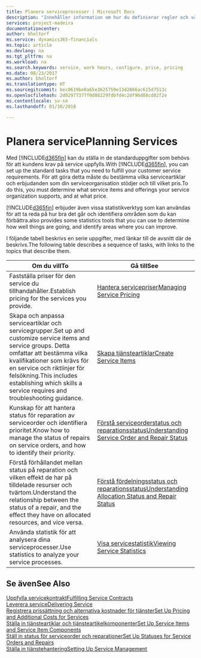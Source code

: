 ```yaml
---
title: Planera serviceprocesser | Microsoft Docs
description: "Innehåller information om hur du definierar regler och värden för att definiera dina servicepolicyer och -processer."
services: project-madeira
documentationcenter: 
author: bholtorf
ms.service: dynamics365-financials
ms.topic: article
ms.devlang: na
ms.tgt_pltfrm: na
ms.workload: na
ms.search.keywords: service, work hours, configure, price, pricing
ms.date: 08/23/2017
ms.author: bholtorf
ms.translationtype: HT
ms.sourcegitcommit: bec0619be0a65e3625759e13d2866ac615d7513c
ms.openlocfilehash: 2d02977377f0d88229fdbfd4c2df96d88cd82f2e
ms.contentlocale: sv-se
ms.lasthandoff: 01/30/2018

---
```

# <a name="planning-services"></a><span data-ttu-id="d26bd-103">Planera service</span><span class="sxs-lookup"><span data-stu-id="d26bd-103">Planning Services</span></span>
<span data-ttu-id="d26bd-104">Med [!INCLUDE[d365fin](includes/d365fin_md.md)] kan du ställa in de standarduppgifter som behövs för att kundens krav på service uppfylls.</span><span class="sxs-lookup"><span data-stu-id="d26bd-104">With [!INCLUDE[d365fin](includes/d365fin_md.md)], you can set up the standard tasks that you need to fulfill your customer service requirements.</span></span> <span data-ttu-id="d26bd-105">För att göra detta måste du bestämma vilka serviceartiklar och erbjudanden som din serviceorganisation stödjer och till vilket pris.</span><span class="sxs-lookup"><span data-stu-id="d26bd-105">To do this, you must determine what service items and offerings your service organization supports, and at what price.</span></span>   

[!INCLUDE[d365fin](includes/d365fin_md.md)] <span data-ttu-id="d26bd-106"> erbjuder även vissa statistikverktyg som kan användas för att ta reda på hur bra det går och identifiera områden som du kan förbättra.</span><span class="sxs-lookup"><span data-stu-id="d26bd-106">also provides some statistics tools that you can use to determine how well things are going, and identify areas where you can improve.</span></span>
  
<span data-ttu-id="d26bd-107">I följande tabell beskrivs en serie uppgifter, med länkar till de avsnitt där de beskrivs.</span><span class="sxs-lookup"><span data-stu-id="d26bd-107">The following table describes a sequence of tasks, with links to the topics that describe them.</span></span>   
  
|<span data-ttu-id="d26bd-108">**Om du vill**</span><span class="sxs-lookup"><span data-stu-id="d26bd-108">**To**</span></span>|<span data-ttu-id="d26bd-109">**Gå till**</span><span class="sxs-lookup"><span data-stu-id="d26bd-109">**See**</span></span>|  
|------------|-------------|  
|<span data-ttu-id="d26bd-110">Fastställa priser för den service du tillhandahåller.</span><span class="sxs-lookup"><span data-stu-id="d26bd-110">Establish pricing for the services you provide.</span></span>|[<span data-ttu-id="d26bd-111">Hantera servicepriser</span><span class="sxs-lookup"><span data-stu-id="d26bd-111">Managing Service Pricing</span></span>](service-service-price-management.md)|
|<span data-ttu-id="d26bd-112">Skapa och anpassa serviceartiklar och servicegrupper.</span><span class="sxs-lookup"><span data-stu-id="d26bd-112">Set up and customize service items and service groups.</span></span> <span data-ttu-id="d26bd-113">Detta omfattar att bestämma vilka kvalifikationer som krävs för en service och riktlinjer för felsökning.</span><span class="sxs-lookup"><span data-stu-id="d26bd-113">This includes establishing which skills a service requires and troubleshooting guidance.</span></span>| [<span data-ttu-id="d26bd-114">Skapa tjänsteartiklar</span><span class="sxs-lookup"><span data-stu-id="d26bd-114">Create Service Items</span></span>](service-how-to-create-service-items.md)|  
|<span data-ttu-id="d26bd-115">Kunskap för att hantera status för reparation av serviceorder och identifiera prioritet.</span><span class="sxs-lookup"><span data-stu-id="d26bd-115">Know how to manage the status of repairs on service orders, and how to identify their priority.</span></span>|[<span data-ttu-id="d26bd-116">Förstå serviceorderstatus och reparationsstatus</span><span class="sxs-lookup"><span data-stu-id="d26bd-116">Understanding Service Order and Repair Status</span></span>](service-service-order-status-and-repair-status.md)|  
|<span data-ttu-id="d26bd-117">Förstå förhållandet mellan status på reparation och vilken effekt de har på tilldelade resurser och tvärtom.</span><span class="sxs-lookup"><span data-stu-id="d26bd-117">Understand the relationship between the status of a repair, and the effect they have on allocated resources, and vice versa.</span></span>|[<span data-ttu-id="d26bd-118">Förstå fördelningsstatus och reparationsstatus</span><span class="sxs-lookup"><span data-stu-id="d26bd-118">Understanding Allocation Status and Repair Status</span></span>](service-allocation-status-and-repair-status.md)|  
|<span data-ttu-id="d26bd-119">Använda statistik för att analysera dina serviceprocesser.</span><span class="sxs-lookup"><span data-stu-id="d26bd-119">Use statistics to analyze your service processes.</span></span> | [<span data-ttu-id="d26bd-120">Visa servicestatistik</span><span class="sxs-lookup"><span data-stu-id="d26bd-120">Viewing Service Statistics</span></span>](service-service-statistics.md) |

## <a name="see-also"></a><span data-ttu-id="d26bd-121">Se även</span><span class="sxs-lookup"><span data-stu-id="d26bd-121">See Also</span></span>
[<span data-ttu-id="d26bd-122">Uppfylla servicekontrakt</span><span class="sxs-lookup"><span data-stu-id="d26bd-122">Fulfilling Service Contracts</span></span>](service-fulfill-service-contracts.md)  
[<span data-ttu-id="d26bd-123">Leverera service</span><span class="sxs-lookup"><span data-stu-id="d26bd-123">Delivering Service</span></span>](service-deliver-service.md)  
[<span data-ttu-id="d26bd-124">Registrera prissättning och alternativa kostnader för tjänster</span><span class="sxs-lookup"><span data-stu-id="d26bd-124">Set Up Pricing and Additional Costs for Services</span></span>](service-how-setup-service-costs-pricing.md)  
[<span data-ttu-id="d26bd-125">Ställa in tjänsteartiklar och tjänsteartikelkomponenter</span><span class="sxs-lookup"><span data-stu-id="d26bd-125">Set Up Service Items and Service Item Components</span></span>](service-how-setup-service-items.md)  
[<span data-ttu-id="d26bd-126">Ställ in status för serviceorder och reparationer</span><span class="sxs-lookup"><span data-stu-id="d26bd-126">Set Up Statuses for Service Orders and Repairs</span></span>](service-order-repair-status.md)  
[<span data-ttu-id="d26bd-127">Ställa in tjänstehantering</span><span class="sxs-lookup"><span data-stu-id="d26bd-127">Setting Up Service Management</span></span>](service-setup-service.md)  

